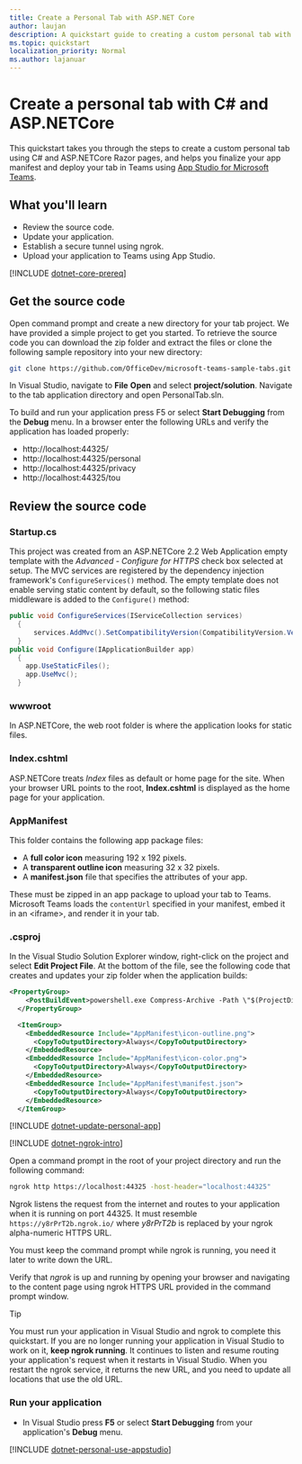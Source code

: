 ```yaml
---
title: Create a Personal Tab with ASP.NET Core
author: laujan
description: A quickstart guide to creating a custom personal tab with ASP.NET Core.
ms.topic: quickstart
localization_priority: Normal
ms.author: lajanuar
---
```

# Create a personal tab with C# and ASP.NETCore

This quickstart takes you through the steps to create a custom personal tab using C# and ASP.NETCore Razor pages, and helps you finalize your app manifest and deploy your tab in Teams using [App Studio for Microsoft Teams](~/concepts/build-and-test/app-studio-overview.md).

## What you'll learn

* Review the source code.
* Update your application.
* Establish a secure tunnel using ngrok.
* Upload your application to Teams using App Studio.

[!INCLUDE [dotnet-core-prereq](~/includes/tabs/dotnet-core-prereq.md)]

## Get the source code

Open command prompt and create a new directory for your tab project. We have provided a simple project to get you started. To retrieve the source code you can download the zip folder and extract the files or clone the following sample repository into your new directory:

```bash
git clone https://github.com/OfficeDev/microsoft-teams-sample-tabs.git
```

In Visual Studio, navigate to **File** **Open** and select **project/solution**. Navigate to the tab application directory and open PersonalTab.sln.

To build and run your application press F5 or select **Start Debugging** from the **Debug** menu. In a browser enter the following URLs and verify the application has loaded properly:

* http://localhost:44325/
* http://localhost:44325/personal
* http://localhost:44325/privacy
* http://localhost:44325/tou

## Review the source code

### Startup.cs

This project was created from an ASP.NETCore 2.2 Web Application empty template with the *Advanced - Configure for HTTPS* check box selected at setup. The MVC services are registered by the dependency injection framework's `ConfigureServices()` method. The empty template does not enable serving static content by default, so the following static files middleware is added to the `Configure()` method:

```csharp
public void ConfigureServices(IServiceCollection services)
  {
      services.AddMvc().SetCompatibilityVersion(CompatibilityVersion.Version_2_2);
  }
public void Configure(IApplicationBuilder app)
  {
    app.UseStaticFiles();
    app.UseMvc();
  }
```

### wwwroot

In ASP.NETCore, the web root folder is where the application looks for static files.

### Index.cshtml

ASP.NETCore treats *Index* files as default or home page for the site. When your browser URL points to the root, **Index.cshtml** is displayed as the home page for your application.

### AppManifest

This folder contains the following app package files:

- A **full color icon** measuring 192 x 192 pixels.
- A **transparent outline icon** measuring 32 x 32 pixels.
- A **manifest.json** file that specifies the attributes of your app.

These must be zipped in an app package to upload your tab to Teams. Microsoft Teams loads the `contentUrl` specified in your manifest, embed it in an <iframe\>, and render it in your tab.

### .csproj

In the Visual Studio Solution Explorer window, right-click on the project and select **Edit Project File**. At the bottom of the file, see the following code that creates and updates your zip folder when the application builds:

```xml
<PropertyGroup>
    <PostBuildEvent>powershell.exe Compress-Archive -Path \"$(ProjectDir)AppManifest\*\" -DestinationPath \"$(TargetDir)tab.zip\" -Force</PostBuildEvent>
  </PropertyGroup>

  <ItemGroup>
    <EmbeddedResource Include="AppManifest\icon-outline.png">
      <CopyToOutputDirectory>Always</CopyToOutputDirectory>
    </EmbeddedResource>
    <EmbeddedResource Include="AppManifest\icon-color.png">
      <CopyToOutputDirectory>Always</CopyToOutputDirectory>
    </EmbeddedResource>
    <EmbeddedResource Include="AppManifest\manifest.json">
      <CopyToOutputDirectory>Always</CopyToOutputDirectory>
    </EmbeddedResource>
  </ItemGroup>
```

[!INCLUDE  [dotnet-update-personal-app](~/includes/tabs/dotnet-update-personal-app.md)]

[!INCLUDE [dotnet-ngrok-intro](~/includes/tabs/dotnet-ngrok-intro.md)]

Open a command prompt in the root of your project directory and run the following command:

```bash
ngrok http https://localhost:44325 -host-header="localhost:44325"
```

Ngrok listens the request from the internet and routes to your application when it is running on port 44325.  It must resemble `https://y8rPrT2b.ngrok.io/` where *y8rPrT2b* is replaced by your ngrok alpha-numeric HTTPS URL.

You must keep the command prompt while ngrok is running, you need it later to write down the URL.

Verify that *ngrok* is up and running by opening your browser and navigating to the content page using ngrok HTTPS URL provided in the command prompt window.

>[!TIP]
>You must run your application in Visual Studio and ngrok to complete this quickstart. If you are no longer running your application in Visual Studio to work on it, **keep ngrok running**. It continues to listen and resume routing your application's request when it restarts in Visual Studio. When you restart the ngrok service, it returns the new URL, and you need to update all locations that use the old URL.

### Run your application

- In Visual Studio press **F5** or select **Start Debugging** from your application's **Debug** menu.

[!INCLUDE [dotnet-personal-use-appstudio](~/includes/tabs/dotnet-personal-use-appstudio.md)]